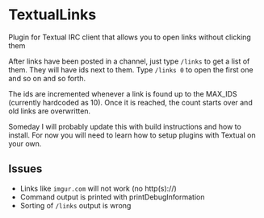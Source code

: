 # TextualLinks

Plugin for Textual IRC client that allows you to open links without clicking them

After links have been posted in a channel, just type `/links` to get a list
of them. They will have ids next to them. Type `/links 0` to open the first
one and so on and so forth.

The ids are incremented whenever a link is found up to the MAX_IDS (currently
hardcoded as 10). Once it is reached, the count starts over and old links are
overwritten.

Someday I will probably update this with build instructions and how to install.
For now you will need to learn how to setup plugins with Textual on your own.

## Issues

- Links like `imgur.com` will not work (no http(s)://)
- Command output is printed with printDebugInformation
- Sorting of `/links` output is wrong
